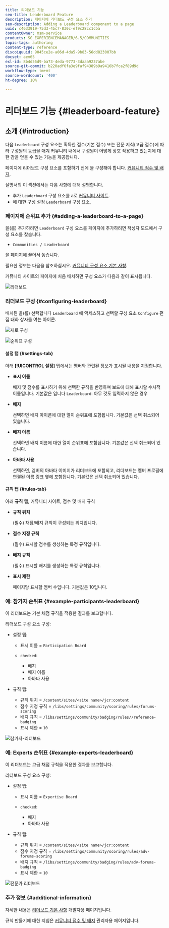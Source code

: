 ```yaml
---
title: 리더보드 기능
seo-title: Leaderboard Feature
description: 페이지에 리더보드 구성 요소 추가
seo-description: Adding a Leaderboard component to a page
uuid: c4633919-75d3-4bc7-830c-ef9c28cc1cba
contentOwner: msm-service
products: SG_EXPERIENCEMANAGER/6.5/COMMUNITIES
topic-tags: authoring
content-type: reference
discoiquuid: 9045ce2e-a06d-4da5-9b83-56dd823007bb
docset: aem65
exl-id: 8b4d56d9-ba73-4eda-9773-3daaa9237abe
source-git-commit: b220adf6fa3e9faf94389b9a9416b7fca2f89d9d
workflow-type: tm+mt
source-wordcount: '400'
ht-degree: 10%

---
```


# 리더보드 기능 {#leaderboard-feature}

## 소개 {#introduction}

다음 `Leaderboard` 구성 요소는 획득한 점수(기본 점수) 또는 전문 지식(고급 점수)에 따라 구성원의 등급을 매겨 커뮤니티 내에서 구성원이 어떻게 상호 작용하고 있는지에 대한 감을 얻을 수 있는 기능을 제공합니다.

페이지에 리더보드 구성 요소를 포함하기 전에 을 구성해야 합니다. [커뮤니티 점수 및 배지](/help/communities/implementing-scoring.md).

설명서의 이 섹션에서는 다음 사항에 대해 설명합니다.

* 추가 `Leaderboard` 구성 요소를 a로 [커뮤니티 사이트](/help/communities/overview.md#community-sites).
* 에 대한 구성 설정 `Leaderboard` 구성 요소.

### 페이지에 순위표 추가 {#adding-a-leaderboard-to-a-page}

을(를) 추가하려면 `Leaderboard` 구성 요소를 페이지에 추가하려면 작성자 모드에서 구성 요소를 찾습니다.

* `Communities / Leaderboard`

을 페이지에 끌어서 놓습니다.

필요한 정보는 다음을 참조하십시오. [커뮤니티 구성 요소 기본 사항](/help/communities/basics.md).

커뮤니티 사이트의 페이지에 처음 배치하면 구성 요소가 다음과 같이 표시됩니다.

![리더보드](assets/leaderboard.png)

### 리더보드 구성 {#configuring-leaderboard}

배치된 을(를) 선택합니다 `Leaderboard` 에 액세스하고 선택할 구성 요소 `Configure` 편집 대화 상자를 여는 아이콘.

![새로 구성](assets/configure-new.png)

![순위표 구성](assets/configure-leaderboard.png)

#### 설정 탭 {#settings-tab}

아래 **[!UICONTROL 설정]** 탭에서는 멤버와 관련된 정보가 표시될 내용을 지정합니다.

* **표시 이름**

   배지 및 점수를 표시하기 위해 선택한 규칙을 반영하며 보드에 대해 표시할 수사적 이름입니다.
기본값은 입니다 `Leaderboard`: 아무 것도 입력하지 않은 경우

* **배지**

   선택하면 배지 아이콘에 대한 열이 순위표에 포함됩니다.
기본값은 선택 취소되어 있습니다.

* **배지 이름**

   선택하면 배지 이름에 대한 열이 순위표에 포함됩니다.
기본값은 선택 취소되어 있습니다.

* **아바타 사용**

   선택하면, 멤버의 아바타 이미지가 리더보드에 포함되고, 리더보드는 멤버 프로필에 연결된 이름 링크 옆에 포함됩니다.
기본값은 선택 취소되어 있습니다.

#### 규칙 탭 {#rules-tab}

아래 **규칙** 탭, 커뮤니티 사이트, 점수 및 배지 규칙

* **규칙 위치**

   (필수) 채점/배지 규칙이 구성되는 위치입니다.

* **점수 지정 규칙**

   (필수) 표시할 점수를 생성하는 특정 규칙입니다.

* **배지 규칙**

   (필수) 표시할 배지를 생성하는 특정 규칙입니다.

* **표시 제한**

   페이지당 표시할 멤버 수입니다. 기본값은 10입니다.

### 예: 참가자 순위표 {#example-participants-leaderboard}

이 리더보드는 기본 채점 규칙을 적용한 결과를 보고합니다.

리더보드 구성 요소 구성:

* 설정 탭:

   * 표시 이름 = `Participation Board`
   * `checked`:

      * 배지
      * 배지 이름
      * 아바타 사용

* 규칙 탭:

   * 규칙 위치 = `/content/sites/<site name>/jcr:content`
   * 점수 지정 규칙 = `/libs/settings/community/scoring/rules/forums-scoring`
   * 배지 규칙 = `/libs/settings/community/badging/rules//reference-badging`
   * 표시 제한 = `10`

![참가자-리더보드](assets/participants-leaderboard.png)

### 예: Experts 순위표 {#example-experts-leaderboard}

이 리더보드는 고급 채점 규칙을 적용한 결과를 보고합니다.

리더보드 구성 요소 구성:

* 설정 탭:

   * 표시 이름 = `Expertise Board`
   * `checked`:

      * 배지
      * 아바타 사용

* 규칙 탭:

   * 규칙 위치 = `/content/sites/<site name>/jcr:content`
   * 점수 지정 규칙 = `/libs/settings/community/scoring/rules/adv-forums-scoring`
   * 배지 규칙 = `/libs/settings/community/badging/rules/adv-forums-badging`
   * 표시 제한 = `10`

![전문가 리더보드](assets/experts-leaderboard.png)

### 추가 정보 {#additional-information}

자세한 내용은 [리더보드 기본 사항](/help/communities/leaderboard.md) 개발자용 페이지입니다.

규칙 만들기에 대한 지침은 [커뮤니티 점수 및 배지](/help/communities/implementing-scoring.md) 관리자용 페이지입니다.
